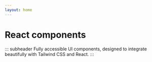 ```yaml
---
layout: home
---
```


<FigmaLink />

<iconify-icon icon="logos:react" class="mt-12 mb-6" height="48" />

# React components

::: subheader
Fully accessible UI components, designed to integrate beautifully with Tailwind CSS and React.
:::

<ComponentList type="react" />